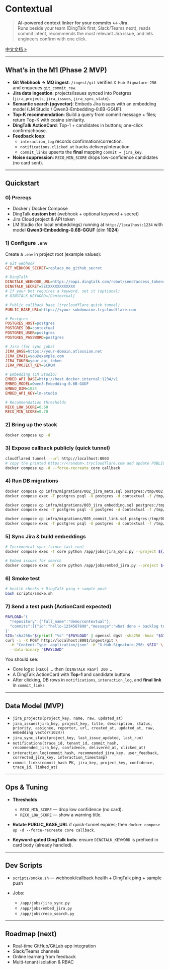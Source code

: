 # Contextual

> **AI-powered context linker for your commits ↔ Jira.**  
> Runs beside your team (DingTalk first; Slack/Teams next), reads commit intent, recommends the most relevant Jira issue, and lets engineers confirm with one click.

[中文文档 »](docs/README.zh-CN.md)

---

## What’s in the M1 (Phase 2 MVP)
- **Git Webhook → MQ ingest**: `/ingest/git` verifies `X-Hub-Signature-256` and enqueues `git_commit_raw`.
- **Jira data ingestion**: projects/issues synced into Postgres (`jira_projects`, `jira_issues`, `jira_sync_state`).
- **Semantic search (pgvector)**: Embeds Jira issues with an embedding model (LM Studio / Qwen3-Embedding-0.6B-GGUF).
- **Top-K recommendation**: Build a query from commit message + files; return Top-K with cosine similarity.
- **DingTalk ActionCard**: Top-1 + candidates in buttons; one-click confirm/choose.
- **Feedback loop**:
  - `interaction_log` records confirmation/correction.
  - `notifications.clicked_at` tracks delivery/interaction.
  - `commit_links` upserts the **final** mapping `commit → jira_key`.
- **Noise suppression**: `RECO_MIN_SCORE` drops low-confidence candidates (no card sent).

---

## Quickstart

### 0) Prereqs
- Docker / Docker Compose
- DingTalk **custom bot** (webhook + optional keyword + secret)
- Jira Cloud project & API token
- LM Studio (for local embeddings) running at `http://localhost:1234` with model **Qwen3-Embedding-0.6B-GGUF** (dim **1024**)

### 1) Configure `.env`
Create a `.env` in project root (example values):

```ini
# Git webhook
GIT_WEBHOOK_SECRET=replace_me_github_secret

# DingTalk
DINGTALK_WEBHOOK_URL=https://oapi.dingtalk.com/robot/send?access_token=XXXXX
DINGTALK_SECRET=SECXXXXXXXXXXXX
# If your bot requires a keyword, set it (optional)
# DINGTALK_KEYWORD=[Contextual]

# Public callback base (trycloudflare quick tunnel)
PUBLIC_BASE_URL=https://<your-subdomain>.trycloudflare.com

# Postgres
POSTGRES_HOST=postgres
POSTGRES_DB=contextual
POSTGRES_USER=postgres
POSTGRES_PASSWORD=postgres

# Jira (for sync jobs)
JIRA_BASE=https://your-domain.atlassian.net
JIRA_EMAIL=you@example.com
JIRA_TOKEN=your_api_token
JIRA_PROJECT_KEY=SCRUM

# Embedding (LM Studio)
EMBED_API_BASE=http://host.docker.internal:1234/v1
EMBED_MODEL=Qwen3-Embedding-0.6B-GGUF
EMBED_DIM=1024
EMBED_API_KEY=lm-studio

# Recommendation thresholds
RECO_LOW_SCORE=0.60
RECO_MIN_SCORE=0.70
```

### 2) Bring up the stack

```bash
docker compose up -d
```

### 3) Expose callback publicly (quick tunnel)

```bash
cloudflared tunnel --url http://localhost:8003
# copy the printed https://<random>.trycloudflare.com and update PUBLIC_BASE_URL in .env
docker compose up -d --force-recreate core callback
```

### 4) Run DB migrations

```bash
docker compose cp infra/migrations/002_jira_meta.sql postgres:/tmp/002.sql
docker compose exec -T postgres psql -U postgres -d contextual -f /tmp/002.sql

docker compose cp infra/migrations/003_jira_embedding.sql postgres:/tmp/003.sql
docker compose exec -T postgres psql -U postgres -d contextual -f /tmp/003.sql

docker compose cp infra/migrations/005_commit_link.sql postgres:/tmp/005.sql
docker compose exec -T postgres psql -U postgres -d contextual -f /tmp/005.sql
```

### 5) Sync Jira & build embeddings

```bash
# Incremental sync (since last run)
docker compose exec -T core python /app/jobs/jira_sync.py --project ${JIRA_PROJECT_KEY:-SCRUM}

# Embed issues for search
docker compose exec -T core python /app/jobs/embed_jira.py --project ${JIRA_PROJECT_KEY:-SCRUM} --limit 500
```

### 6) Smoke test

```bash
# health checks + DingTalk ping + sample push
bash scripts/smoke.sh
```

### 7) Send a test push (ActionCard expected)

```bash
PAYLOAD='{
  "repository":{"full_name":"demo/contextual"},
  "commits":[{"id":"hello-1234567890","message":"what done + backlog test","added":["a.py"],"modified":["b.md"]}]
}'
SIG='sha256='$(printf "%s" "$PAYLOAD" | openssl dgst -sha256 -hmac "$GIT_WEBHOOK_SECRET" -binary | xxd -p -c 256)
curl -i -X POST http://localhost:8001/ingest/git \
  -H "Content-Type: application/json" -H "X-Hub-Signature-256: $SIG" \
  --data-binary "$PAYLOAD"
```

You should see:

* Core logs: `[RECO] …` then `[DINGTALK RESP] 200 …`
* A DingTalk ActionCard with **Top-1** and candidate buttons
* After clicking, DB rows in `notifications`, `interaction_log`, and **final link** in `commit_links`

---

## Data Model (MVP)

* `jira_projects(project_key, name, raw, updated_at)`
* `jira_issues(jira_key, project_key, title, description, status, priority, assignee, reporter, url, created_at, updated_at, raw, embedding vector(1024))`
* `jira_sync_state(project_key, last_issue_updated, last_run)`
* `notifications(trace_id, tenant_id, commit_hash, recommended_jira_key, confidence, delivered_at, clicked_at)`
* `interaction_log(commit_hash, recommended_jira_key, user_feedback, corrected_jira_key, interaction_timestamp)`
* `commit_links(commit_hash PK, jira_key, project_key, confidence, trace_id, linked_at)`

---

## Ops & Tuning

* **Thresholds**

  * `RECO_MIN_SCORE` — drop low confidence (no card).
  * `RECO_LOW_SCORE` — show a warning title.
* **Rotate PUBLIC_BASE_URL** if quick-tunnel expires; then `docker compose up -d --force-recreate core callback`.
* **Keyword-gated DingTalk bots**: ensure `DINGTALK_KEYWORD` is prefixed in card body (already handled).

---

## Dev Scripts

* `scripts/smoke.sh` — webhook/callback health + DingTalk ping + sample push
* Jobs:

  * `/app/jobs/jira_sync.py`
  * `/app/jobs/embed_jira.py`
  * `/app/jobs/reco_search.py`

---

## Roadmap (next)

* Real-time GitHub/GitLab app integration
* Slack/Teams channels
* Online learning from feedback
* Multi-tenant isolation & RBAC
